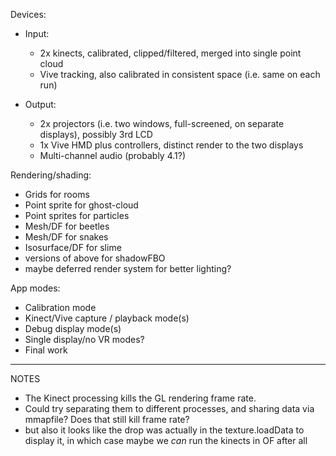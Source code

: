 
Devices:

- Input: 
	- 2x kinects, calibrated, clipped/filtered, merged into single point cloud
	- Vive tracking, also calibrated in consistent space (i.e. same on each run)

- Output:
	- 2x projectors (i.e. two windows, full-screened, on separate displays), possibly 3rd LCD
	- 1x Vive HMD plus controllers, distinct render to the two displays
	- Multi-channel audio (probably 4.1?)

Rendering/shading:
- Grids for rooms
- Point sprite for ghost-cloud
- Point sprites for particles
- Mesh/DF for beetles
- Mesh/DF for snakes
- Isosurface/DF for slime
- versions of above for shadowFBO
- maybe deferred render system for better lighting?


App modes:
- Calibration mode
- Kinect/Vive capture / playback mode(s)
- Debug display mode(s)
- Single display/no VR modes?
- Final work

---------------------------------------------

NOTES


- The Kinect processing kills the GL rendering frame rate.
- Could try separating them to different processes, and sharing data via mmapfile? Does that still kill frame rate?
- but also it looks like the drop was actually in the texture.loadData to display it, in which case maybe we *can* run the kinects in OF after all

